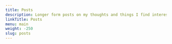 ```yaml
---
title: Posts
description: Longer form posts on my thoughts and things I find interesting.
linkTitle: Posts
menu: main
weight: -250
slug: posts
---
```

